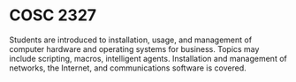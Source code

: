 # COSC 2327

Students are introduced to installation, usage, and management of computer hardware and operating systems for business.
Topics may include scripting, macros, intelligent agents.
Installation and management of networks, the Internet, and communications software is covered.
